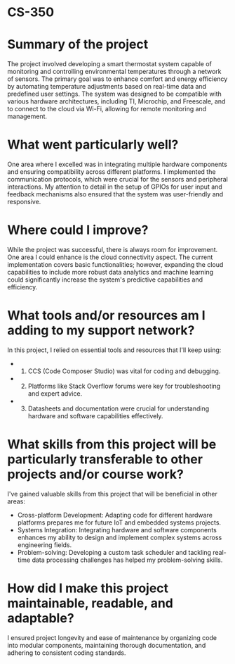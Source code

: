 # CS-350

# Summary of the project

The project involved developing a smart thermostat system capable of monitoring and controlling environmental temperatures through a network of sensors. The primary goal was to enhance comfort and energy efficiency by automating temperature adjustments based on real-time data and predefined user settings. The system was designed to be compatible with various hardware architectures, including TI, Microchip, and Freescale, and to connect to the cloud via Wi-Fi, allowing for remote monitoring and management.

# What went particularly well?

One area where I excelled was in integrating multiple hardware components and ensuring compatibility across different platforms. I implemented the communication protocols, which were crucial for the sensors and peripheral interactions. My attention to detail in the setup of GPIOs for user input and feedback mechanisms also ensured that the system was user-friendly and responsive.

# Where could I improve?

While the project was successful, there is always room for improvement. One area I could enhance is the cloud connectivity aspect. The current implementation covers basic functionalities; however, expanding the cloud capabilities to include more robust data analytics and machine learning could significantly increase the system's predictive capabilities and efficiency.

# What tools and/or resources am I adding to my support network?

In this project, I relied on essential tools and resources that I'll keep using: 
* 1. CCS (Code Composer Studio) was vital for coding and debugging.
* 2. Platforms like Stack Overflow forums were key for troubleshooting and expert advice.
* 3. Datasheets and documentation were crucial for understanding hardware and software capabilities effectively.

# What skills from this project will be particularly transferable to other projects and/or course work?

I've gained valuable skills from this project that will be beneficial in other areas:
* Cross-platform Development: Adapting code for different hardware platforms prepares me for future IoT and embedded systems projects.
* Systems Integration: Integrating hardware and software components enhances my ability to design and implement complex systems across engineering fields.
* Problem-solving: Developing a custom task scheduler and tackling real-time data processing challenges has helped my problem-solving skills.

# How did I make this project maintainable, readable, and adaptable?

I ensured project longevity and ease of maintenance by organizing code into modular components, maintaining thorough documentation, and adhering to consistent coding standards.
